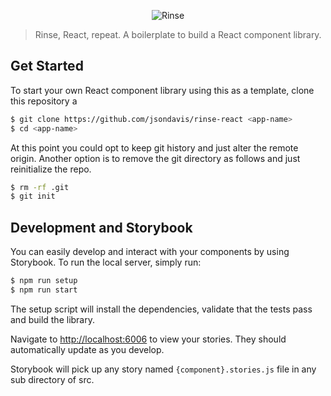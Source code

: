 <p align="center">
	<img src="https://raw.githubusercontent.com/jsondavis/rinse-react/rinse.svg" width={300} alt="Rinse" />
</p>

> Rinse, React, repeat. A boilerplate to build a React component library.

## Get Started

To start your own React component library using this as a template, clone this repository a

```bash
$ git clone https://github.com/jsondavis/rinse-react <app-name>
$ cd <app-name>
```

At this point you could opt to keep git history and just alter the remote origin. Another option is to remove the git directory as follows and just reinitialize the repo.

```bash
$ rm -rf .git
$ git init
```

## Development and Storybook

You can easily develop and interact with your components by using Storybook. To run the local server, simply run:

```bash
$ npm run setup
$ npm run start
```

The setup script will install the dependencies, validate that the tests pass and build the library.

Navigate to [http://localhost:6006](http://localhost:6006) to view your stories. They should automatically update as you develop.

Storybook will pick up any story named `{component}.stories.js` file in any sub directory of src.
